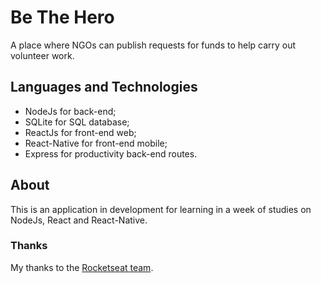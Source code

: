 # Be The Hero
A place where NGOs can publish requests for funds to help carry out volunteer work.

## Languages and Technologies
- NodeJs for back-end;
- SQLite for SQL database;
- ReactJs for front-end web;
- React-Native for front-end mobile;
- Express for productivity back-end routes.

## About
This is an application in development for learning in a week of studies on NodeJs, React and React-Native.

### Thanks
My thanks to the [Rocketseat team](https://github.com/Rocketseat).